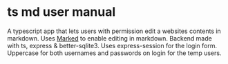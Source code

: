 # ts md user manual
 A typescript app that lets users with permission edit a websites contents in markdown. Uses [Marked](https://github.com/markedjs/marked) to enable editing in markdown. Backend made with ts, express & better-sqlite3. Uses express-session for the login form. Uppercase for both usernames and passwords on login for the temp users.
